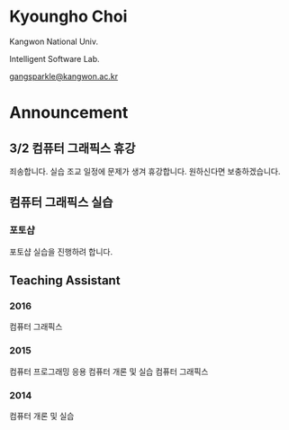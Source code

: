 # Kyoungho Choi
Kangwon National Univ.

Intelligent Software Lab.

gangsparkle@kangwon.ac.kr

# Announcement
## 3/2 컴퓨터 그래픽스 휴강
죄송합니다. 실습 조교 일정에 문제가 생겨 휴강합니다.
원하신다면 보충하겠습니다. 
## 컴퓨터 그래픽스 실습
### 포토샵
포토샵 실습을 진행하려 합니다. 


## Teaching Assistant
### 2016
컴퓨터 그래픽스
### 2015
컴퓨터 프로그래밍 응용
컴퓨터 개론 및 실습
컴퓨터 그래픽스
### 2014
컴퓨터 개론 및 실습
